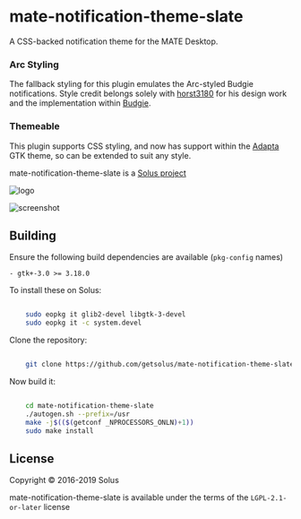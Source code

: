 mate-notification-theme-slate
=============================

A CSS-backed notification theme for the MATE Desktop.

### Arc Styling

The fallback styling for this plugin emulates the Arc-styled Budgie notifications. Style credit belongs solely with [horst3180](https://github.com/horst3180/arc-theme) for his design work and the
implementation within [Budgie](https://github.com/solus-project/budgie-desktop).

### Themeable

This plugin supports CSS styling, and now has support within the [Adapta](https://github.com/adapta-project/adapta-gtk-theme) GTK theme, so
can be extended to suit any style.

mate-notification-theme-slate is a [Solus project](https://getsol.us/)

![logo](https://build.getsol.us/logo.png)

![screenshot](https://raw.githubusercontent.com/getsolus/mate-notification-theme-slate/master/landing.png)

Building
--------
Ensure the following build dependencies are available (`pkg-config` names)

    - gtk+-3.0 >= 3.18.0

To install these on Solus:

```bash

    sudo eopkg it glib2-devel libgtk-3-devel
    sudo eopkg it -c system.devel
```

Clone the repository:

```bash

    git clone https://github.com/getsolus/mate-notification-theme-slate.git
```

Now build it:
```bash

    cd mate-notification-theme-slate
    ./autogen.sh --prefix=/usr
    make -j$(($(getconf _NPROCESSORS_ONLN)+1))
    sudo make install
```

License
-------

Copyright © 2016-2019 Solus

mate-notification-theme-slate is available under the terms of the `LGPL-2.1-or-later` license
